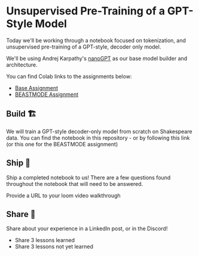 # Unsupervised Pre-Training of a GPT-Style Model

Today we'll be working through a notebook focused on tokenization, and unsupervised pre-training of a GPT-style, decoder only model. 

We'll be using Andrej Karpathy's [nanoGPT](https://github.com/karpathy/nanoGPT/tree/master) as our base model builder and architecture.

You can find Colab links to the assignments below:
- [Base Assignment](https://colab.research.google.com/drive/1usxOzWwLW9FDQxPetWi62PdRvx_JnMpJ?usp=sharing)
- [BEASTMODE Assignment](https://colab.research.google.com/drive/1DtE0Oi4KlD1jNOqsh-Gmq3xxOGAQV6F_?usp=sharing)

## Build 🏗️
We will train a GPT-style decoder-only model from scratch on Shakespeare data. You can find the notebook in this repository - or by following this link (or this one for the BEASTMODE assignment)

## Ship 🚢
Ship a completed notebook to us! There are a few questions found throughout the notebook that will need to be answered.

Provide a URL to your loom video walkthrough

## Share 🚀

Share about your experience in a LinkedIn post, or in the Discord!

- Share 3 lessons learned 
- Share 3 lessons not yet learned